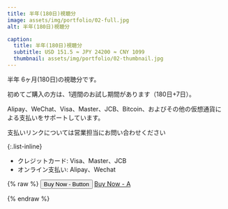 ```yaml
---
title: 半年(180日)視聴分
image: assets/img/portfolio/02-full.jpg
alt: 半年(180日)視聴分

caption:
  title: 半年(180日)視聴分
  subtitle: USD 151.5 ≈ JPY 24200 ≈ CNY 1099
  thumbnail: assets/img/portfolio/02-thumbnail.jpg
---
```

半年 6ヶ月(180日)の視聴分です。

初めてご購入の方は、1週間のお試し期間があります（180日+7日）。

Alipay、WeChat、Visa、Master、JCB、Bitcoin、およびその他の仮想通貨による支払いをサポートしています。

支払いリンクについては営業担当にお問い合わせください

{:.list-inline}
- クレジットカード: Visa、Master、JCB
- オンライン支払い: Alipay、Wechat

{% raw %}
<button data-trolley="true" data-tpk="76KWM6X" type="button" class="btn btn-primary btn-xl text-uppercase js-scroll-trigger" onclick="window.location.href='https://trolley.link/p/76KWM6X';">
  Buy Now - Button
</button>
<a href="https://trolley.link/p/76KWM6X" data-trolley="true" class="btn btn-primary btn-xl text-uppercase js-scroll-trigger"  data-tpk="76KWM6X">
  Buy Now - A
</a>
<script async src="https://widget.trolley.link/cart.js" type="text/javascript"></script>
{% endraw %}
